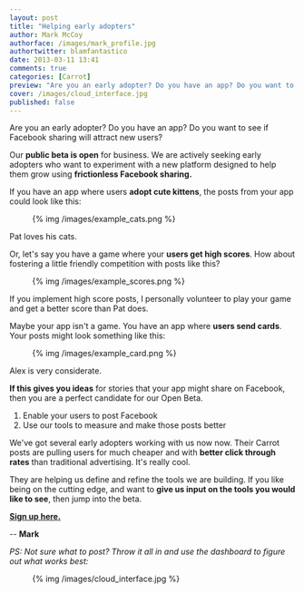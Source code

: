 ```yaml
---
layout: post
title: "Helping early adopters"
author: Mark McCoy
authorface: /images/mark_profile.jpg
authortwitter: blamfantastico
date: 2013-03-11 13:41
comments: true
categories: [Carrot]
preview: "Are you an early adopter? Do you have an app? Do you want to see if Facebook sharing will attract new users?"
cover: /images/cloud_interface.jpg
published: false
---
```


<p class="lead foo">Are you an early adopter? Do you have an app? Do you want to see if Facebook sharing will attract new users?</p>

Our __public beta is open__ for business. We are actively seeking early adopters who want to experiment with a new platform designed to help them grow using __frictionless Facebook sharing.__

If you have an app where users __adopt cute kittens__, the posts from your app could look like this: 

<figure class="thumbnail">
  {% img /images/example_cats.png %}
</figure>

Pat loves his cats. 

Or, let's say you have a game where your __users get high scores__. How about fostering a little friendly competition with posts like this?

<figure class="thumbnail">
  {% img /images/example_scores.png %}
</figure>

If you implement high score posts, I personally volunteer to play your game and get a better score than Pat does.

Maybe your app isn't a game. You have an app where __users send cards__. Your posts might look something like this: 

<figure class="thumbnail">
  {% img /images/example_card.png %}
</figure>

Alex is very considerate. 

__If this gives you ideas__ for stories that your app might share on Facebook, then you are a perfect candidate for our Open Beta.

<ol>
  <li>Enable your users to post Facebook</li>
  <li>Use our tools to measure and make those posts better</li>
</ol>

We've got several early adopters working with us now now. Their Carrot posts are pulling users for much cheaper and with __better click through rates__ than traditional advertising. It's really cool. 

They are helping us define and refine the tools we are building. If you like being on the cutting edge, and want to __give us input on the tools you would like to see__, then jump into the beta. 

__[Sign up here.](https://gocarrot.com/developers/sign_up)__

-- __Mark__

<em>PS: Not sure what to post? Throw it all in and use the dashboard to figure out what works best:</em>

<figure class="thumbnail">
  {% img /images/cloud_interface.jpg %}
</figure>
